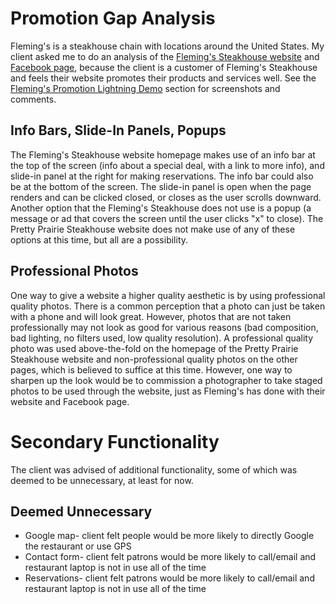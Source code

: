 # Promotion Gap Analysis

Fleming's is a steakhouse chain with locations around the United States. My client asked me to do an analysis of the [Fleming's Steakhouse website](https://www.flemingssteakhouse.com) and [Facebook page](https://www.facebook.com/flemings), because the client is a customer of Fleming's Steakhouse and feels their website promotes their products and services well. See the [Fleming's Promotion Lightning Demo](flemings-promotion-lightning-demo.md) section for screenshots and comments. 

## Info Bars, Slide-In Panels, Popups

The Fleming's Steakhouse website homepage makes use of an info bar at the top of the screen (info about a special deal, with a link to more info), and slide-in panel at the right for making reservations. The info bar could also be at the bottom of the screen. The slide-in panel is open when the page renders and can be clicked closed, or closes as the user scrolls downward. Another option that the Fleming's Steakhouse does not use is a popup (a message or ad that covers the screen until the user clicks "x" to close). The Pretty Prairie Steakhouse website does not make use of any of these options at this time, but all are a possibility. 

## Professional Photos

One way to give a website a higher quality aesthetic is by using professional quality photos. There is a common perception that a photo can just be taken with a phone and will look great. However, photos that are not taken professionally may not look as good for various reasons (bad composition, bad lighting, no filters used, low quality resolution). A professional quality photo was used above-the-fold on the homepage of the Pretty Prairie Steakhouse website and non-professional quality photos on the other pages, which is believed to suffice at this time. However, one way to sharpen up the look would be to commission a photographer to take staged photos to be used through the website, just as Fleming's has done with their website and Facebook page.



# Secondary Functionality

The client was advised of additional functionality, some of which was deemed to be unnecessary, at least for now.

## Deemed Unnecessary

* Google map- client felt people would be more likely to directly Google the restaurant or use GPS
* Contact form- client felt patrons would be more likely to call/email and restaurant laptop is not in use all of the time
* Reservations- client felt patrons would be more likely to call/email and restaurant laptop is not in use all of the time
